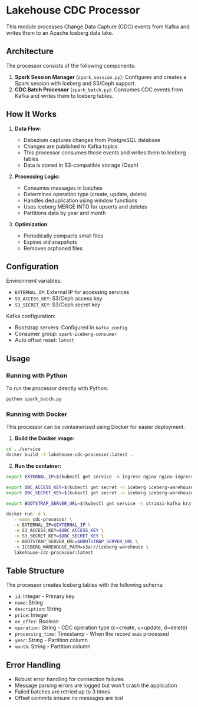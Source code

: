 # Lakehouse CDC Processor

This module processes Change Data Capture (CDC) events from Kafka and writes them to an Apache Iceberg data lake.

## Architecture

The processor consists of the following components:

1. **Spark Session Manager** (`spark_session.py`): Configures and creates a Spark session with Iceberg and S3/Ceph support.
2. **CDC Batch Processor** (`spark_batch.py`): Consumes CDC events from Kafka and writes them to Iceberg tables.

## How It Works

1. **Data Flow**:
   - Debezium captures changes from PostgreSQL database
   - Changes are published to Kafka topics
   - This processor consumes those events and writes them to Iceberg tables
   - Data is stored in S3-compatible storage (Ceph)

2. **Processing Logic**:
   - Consumes messages in batches
   - Determines operation type (create, update, delete)
   - Handles deduplication using window functions
   - Uses Iceberg MERGE INTO for upserts and deletes
   - Partitions data by year and month

3. **Optimization**:
   - Periodically compacts small files
   - Expires old snapshots
   - Removes orphaned files

## Configuration

Environment variables:
- `EXTERNAL_IP`: External IP for accessing services
- `S3_ACCESS_KEY`: S3/Ceph access key
- `S3_SECRET_KEY`: S3/Ceph secret key

Kafka configuration:
- Bootstrap servers: Configured in `kafka_config` 
- Consumer group: `spark-iceberg-consumer`
- Auto offset reset: `latest`

## Usage

### Running with Python

To run the processor directly with Python:

```bash
python spark_batch.py
```

### Running with Docker

This processor can be containerized using Docker for easier deployment.

1. **Build the Docker image:**

```bash
cd ../service
docker build -t lakehouse-cdc-processor:latest .
```

2. **Run the container:**

```bash
export EXTERNAL_IP=$(kubectl get service -n ingress-nginx nginx-ingress-ingress-nginx-controller -o jsonpath='{.status.loadBalancer.ingress[0].ip}')

export OBC_ACCESS_KEY=$(kubectl get secret -n iceberg iceberg-warehouse-bucket -o jsonpath='{.data.AWS_ACCESS_KEY_ID}' | base64 --decode)
export OBC_SECRET_KEY=$(kubectl get secret -n iceberg iceberg-warehouse-bucket -o jsonpath='{.data.AWS_SECRET_ACCESS_KEY}' | base64 --decode)

export BOOTSTRAP_SERVER_URL=$(kubectl get service -n strimzi-kafka kraft-cluster-kafka-external-bootstrap -o jsonpath='{.status.loadBalancer.ingress[0].ip}')

docker run -d \
   --name cdc-processor \
   -e EXTERNAL_IP=$EXTERNAL_IP \
   -e S3_ACCESS_KEY=$OBC_ACCESS_KEY \
   -e S3_SECRET_KEY=$OBC_SECRET_KEY \
   -e BOOTSTRAP_SERVER_URL=$BOOTSTRAP_SERVER_URL \
   -e ICEBERG_WAREHOUSE_PATH=s3a://iceberg-warehouse \
   lakehouse-cdc-processor:latest
```

## Table Structure

The processor creates Iceberg tables with the following schema:

- `id`: Integer - Primary key
- `name`: String
- `description`: String
- `price`: Integer
- `on_offer`: Boolean
- `operation`: String - CDC operation type (c=create, u=update, d=delete)
- `processing_time`: Timestamp - When the record was processed
- `year`: String - Partition column
- `month`: String - Partition column

## Error Handling

- Robust error handling for connection failures
- Message parsing errors are logged but won't crash the application
- Failed batches are retried up to 3 times
- Offset commits ensure no messages are lost
